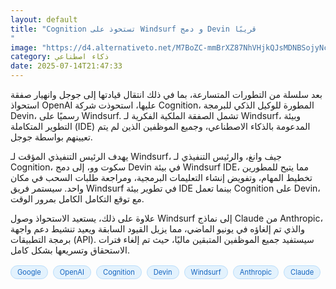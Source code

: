```yaml
---
layout: default
title: "Cognition تستحوذ على Windsurf و دمج Devin قريبًا
"
image: "https://d4.alternativeto.net/M7BoZC-mmBrXZ87NhVHjkQJsMDNBSojyNcNv7JkzXDc/rs:fill:1520:760:0/g:ce:0:0/YWJzOi8vZGlzdC9jb250ZW50LzE3NTI1MzA1MjkyMDAucG5n.png"
category: ذكاء اصطناعي
date: 2025-07-14T21:47:33
---
```


بعد سلسلة من التطورات المتسارعة، بما في ذلك انتقال قيادتها إلى جوجل وانهيار صفقة استحواذ OpenAI عليها، استحوذت شركة Cognition، المطورة للوكيل الذكي للبرمجة Devin، رسميًا على Windsurf. تشمل الصفقة الملكية الفكرية لـ Windsurf، وبيئة التطوير المتكاملة (IDE) المدعومة بالذكاء الاصطناعي، وجميع الموظفين الذين لم يتم تعيينهم بواسطة جوجل.

يهدف الرئيس التنفيذي المؤقت لـ Windsurf، جيف وانغ، والرئيس التنفيذي لـ Cognition، سكوت وو، إلى دمج Devin في بيئة Windsurf IDE، مما يتيح للمطورين تخطيط المهام، وتفويض إنشاء التعليمات البرمجية، ومراجعة طلبات السحب في مكان واحد. سيستمر فريق Windsurf في تطوير بيئة IDE بينما تعمل Cognition على Devin، مع توقع التكامل الكامل بمرور الوقت.

علاوة على ذلك، يستعيد الاستحواذ وصول Windsurf إلى نماذج Claude من Anthropic، والذي تم إلغاؤه في يونيو الماضي، مما يزيل القيود السابقة ويعيد تنشيط دعم واجهة برمجة التطبيقات (API). سيستفيد جميع الموظفين المتبقين ماليًا، حيث تم إلغاء فترات الاستحقاق وتسريعها بشكل كامل.

<div style="margin-top:2px; margin-bottom:2px;"><a href="https://bidjadraft.github.io/?query=Google" style="background:#e3f2fd; color:#1565c0; font-size:80%; border-radius:12px; padding:3px 10px; margin:2px 4px 2px 0; display:inline-block; border:1px solid #bbdefb; text-decoration:none;">Google</a> <a href="https://bidjadraft.github.io/?query=OpenAI" style="background:#e3f2fd; color:#1565c0; font-size:80%; border-radius:12px; padding:3px 10px; margin:2px 4px 2px 0; display:inline-block; border:1px solid #bbdefb; text-decoration:none;">OpenAI</a> <a href="https://bidjadraft.github.io/?query=Cognition" style="background:#e3f2fd; color:#1565c0; font-size:80%; border-radius:12px; padding:3px 10px; margin:2px 4px 2px 0; display:inline-block; border:1px solid #bbdefb; text-decoration:none;">Cognition</a> <a href="https://bidjadraft.github.io/?query=Devin" style="background:#e3f2fd; color:#1565c0; font-size:80%; border-radius:12px; padding:3px 10px; margin:2px 4px 2px 0; display:inline-block; border:1px solid #bbdefb; text-decoration:none;">Devin</a> <a href="https://bidjadraft.github.io/?query=Windsurf" style="background:#e3f2fd; color:#1565c0; font-size:80%; border-radius:12px; padding:3px 10px; margin:2px 4px 2px 0; display:inline-block; border:1px solid #bbdefb; text-decoration:none;">Windsurf</a> <a href="https://bidjadraft.github.io/?query=Anthropic" style="background:#e3f2fd; color:#1565c0; font-size:80%; border-radius:12px; padding:3px 10px; margin:2px 4px 2px 0; display:inline-block; border:1px solid #bbdefb; text-decoration:none;">Anthropic</a> <a href="https://bidjadraft.github.io/?query=Claude" style="background:#e3f2fd; color:#1565c0; font-size:80%; border-radius:12px; padding:3px 10px; margin:2px 4px 2px 0; display:inline-block; border:1px solid #bbdefb; text-decoration:none;">Claude</a></div><br><br>
